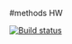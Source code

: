 #methods HW

[![Build status](https://ci.appveyor.com/api/projects/status/itp1jffoux0ad9ov?svg=true)](https://ci.appveyor.com/project/Anya9999222/methods)